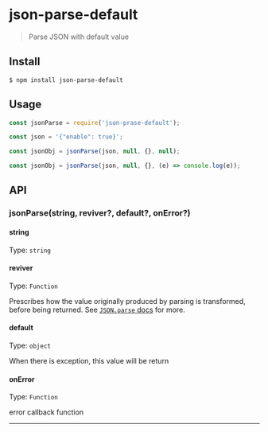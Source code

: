 # json-parse-default

> Parse JSON with default value

## Install

```
$ npm install json-parse-default
```

## Usage

```js
const jsonParse = require('json-prase-default');

const json = '{"enable": true}';

const jsonObj = jsonParse(json, null, {}, null);

const jsonObj = jsonParse(json, null, {}, (e) => console.log(e));
```

## API

### jsonParse(string, reviver?, default?, onError?)

#### string

Type: `string`

#### reviver

Type: `Function`

Prescribes how the value originally produced by parsing is transformed, before being returned. See [`JSON.parse` docs](https://developer.mozilla.org/en-US/docs/Web/JavaScript/Reference/Global_Objects/JSON/parse#Using_the_reviver_parameter
) for more.

#### default

Type: `object`

When there is exception, this value will be return

#### onError

Type: `Function`

error callback function

---
